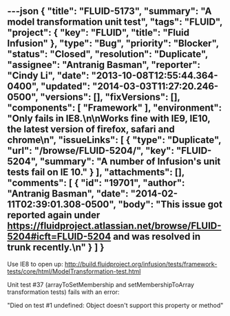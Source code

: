 ---json
{
  "title": "FLUID-5173",
  "summary": "A model transformation unit test",
  "tags": "FLUID",
  "project": {
    "key": "FLUID",
    "title": "Fluid Infusion"
  },
  "type": "Bug",
  "priority": "Blocker",
  "status": "Closed",
  "resolution": "Duplicate",
  "assignee": "Antranig Basman",
  "reporter": "Cindy Li",
  "date": "2013-10-08T12:55:44.364-0400",
  "updated": "2014-03-03T11:27:20.246-0500",
  "versions": [],
  "fixVersions": [],
  "components": [
    "Framework"
  ],
  "environment": "Only fails in IE8.\n\nWorks fine with IE9, IE10, the latest version of firefox, safari and chrome\n",
  "issueLinks": [
    {
      "type": "Duplicate",
      "url": "/browse/FLUID-5204/",
      "key": "FLUID-5204",
      "summary": "A number of Infusion's unit tests fail on IE 10."
    }
  ],
  "attachments": [],
  "comments": [
    {
      "id": "19701",
      "author": "Antranig Basman",
      "date": "2014-02-11T02:39:01.308-0500",
      "body": "This issue got reported again under <https://fluidproject.atlassian.net/browse/FLUID-5204#icft=FLUID-5204> and was resolved in trunk recently.\n"
    }
  ]
}
---
Use IE8 to open up: <http://build.fluidproject.org/infusion/tests/framework-tests/core/html/ModelTransformation-test.html>

Unit test #37 (arrayToSetMembership and setMembershipToArray transformation tests) fails with an error:

"Died on test #1 undefined: Object doesn't support this property or method"

        